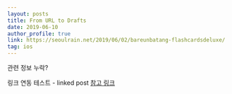 ```yaml
---
layout: posts
title: From URL to Drafts
date: 2019-06-10
author_profile: true
link: https://seoulrain.net/2019/06/02/bareunbatang-flashcardsdeluxe/
tag: ios
---
```

관련 정보 누락?

링크 연동 테스트 - linked post
[참고 링크](https://mmistakes.github.io/minimal-mistakes/post%20formats/post-link/#top)